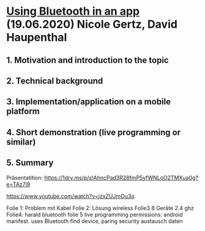 # [Using Bluetooth in an app](https://developer.android.com/guide/topics/connectivity/bluetooth) (19.06.2020) Nicole Gertz, David Haupenthal
## 1. Motivation and introduction to the topic
## 2. Technical background
## 3. Implementation/application on a mobile platform
## 4. Short demonstration (live programming or similar)
## 5. Summary


Präsentatition: https://1drv.ms/p/s!AhncPad3R28fmP5yfWNLoO2TMXua0g?e=TAz7i9

https://www.youtube.com/watch?v=jzxZUJmOu3o


Folie 1:
Problem mit Kabel
Folie 2:
Lösung wireless
Folie3
8 Geräte
2.4 ghz
Folie4: 
harald bluetooth 
folie 5 
live programming
permissions: android manifest. uses Bluetooth
find device, paring 
security
austausch daten
